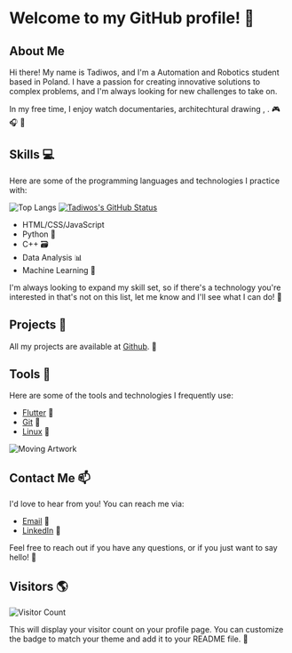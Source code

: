 # Welcome to my GitHub profile! 🚀

## About Me

Hi there! My name is Tadiwos, and I'm a Automation and Robotics student based in Poland. I have a passion for creating innovative solutions to complex problems, and I'm always looking for new challenges to take on.

In my free time, I enjoy watch documentaries, architechtural drawing , . 🎮 🎧 🎨

## Skills 💻

Here are some of the programming languages and technologies I practice with:

![Top Langs](https://github-readme-stats.vercel.app/api/top-langs/?username=TadAdane&layout=compact&theme=radical) [![Tadiwos's GitHub Status](https://github-readme-status.vercel.app/api/username=TadAdane)](https://github.com/TadAdane)


- HTML/CSS/JavaScript
- Python 🐍
- C++ 🗃️
- Data Analysis 📊
- Machine Learning 🤖

I'm always looking to expand my skill set, so if there's a technology you're interested in that's not on this list, let me know and I'll see what I can do! 💪

## Projects 🚧
All my projects are available at [Github](https://github.com/TadAdane). 🚀

## Tools 🔨

Here are some of the tools and technologies I frequently use:

- [Flutter](https://flutter.dev/) 📱
- [Git](https://git-scm.com/) 🌳
- [Linux](https://www.linux.org/) 🐧

![Moving Artwork](https://raw.githubusercontent.com/TadAdane/main/assets/animation.gif)

## Contact Me 📫

I'd love to hear from you! You can reach me via:

- [Email](mailto:tadiwosadanefa@gmail.com) 📧
- [LinkedIn](https://www.linkedin.com/in/tadiwos-adane-81024a253/) 💼

Feel free to reach out if you have any questions, or if you just want to say hello! 👋

## Visitors 🌎

![Visitor Count](https://profile-counter.glitch.me/{TadAdane}/count.svg) 

This will display your visitor count on your profile page. You can customize the badge to match your theme and add it to your README file. 🚀
